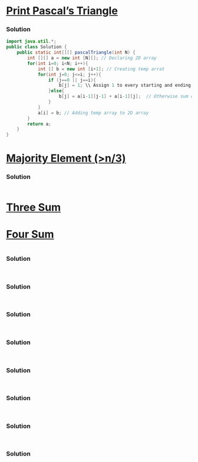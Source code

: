 # [Print Pascal’s Triangle](https://www.codingninjas.com/studio/problems/print-pascal-s-triangle_6917910?utm_source=striver&utm_medium=website&utm_campaign=a_zcoursetuf)

### Solution
```Java
import java.util.*;
public class Solution {
    public static int[][] pascalTriangle(int N) {
        int [][] a = new int [N][]; // Declaring 2D array
        for(int i=0; i<N; i++){
            int [] b = new int [i+1]; // Creating temp arrat
            for(int j=0; j<=i; j++){
                if (j==0 || j==i){
                    b[j] = 1; \\ Assign 1 to every starting and ending 
                }else{
                    b[j] = a[i-1][j-1] + a[i-1][j];  // Otherwise sum of previous element
                }
            }
            a[i] = b; // Adding temp array to 2D array
        }
        return a;
    }
}
```

# [Majority Element (>n/3)](https://www.codingninjas.com/studio/problems/majority-element_6915220?utm_source=striver&utm_medium=website&utm_campaign=a_zcoursetuf)

### Solution
```Java
```

# [Three Sum](https://www.codingninjas.com/studio/problems/three-sum_6922132?utm_source=striver&utm_medium=website&utm_campaign=a_zcoursetuf)

# [Four Sum](https://www.codingninjas.com/studio/problems/4sum_5713771?utm_source=striver&utm_medium=website&utm_campaign=a_zcoursetuf)

# []()

### Solution
```Java
```
# []()

### Solution
```Java
```
# []()

### Solution
```Java
```
# []()

### Solution
```Java
```
# []()

### Solution
```Java
```
# []()

### Solution
```Java
```
# []()

### Solution
```Java
```
# []()

### Solution
```Java
```

